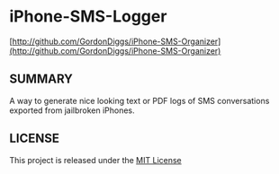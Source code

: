 # iPhone-SMS-Logger

[http://github.com/GordonDiggs/iPhone-SMS-Organizer](http://github.com/GordonDiggs/iPhone-SMS-Organizer)

## SUMMARY

A way to generate nice looking text or PDF logs of SMS conversations exported from jailbroken iPhones.

## LICENSE

This project is released under the [MIT License](http://www.opensource.org/licenses/mit-license.php)
